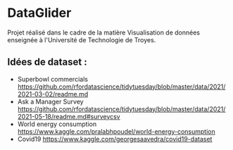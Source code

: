 # DataGlider
Projet réalisé dans le cadre de la matière Visualisation de données enseignée à l'Université de Technologie de Troyes.

## Idées de dataset :

- Superbowl commercials https://github.com/rfordatascience/tidytuesday/blob/master/data/2021/2021-03-02/readme.md
- Ask a Manager Survey https://github.com/rfordatascience/tidytuesday/blob/master/data/2021/2021-05-18/readme.md#surveycsv
- World energy consumption https://www.kaggle.com/pralabhpoudel/world-energy-consumption
- Covid19 https://www.kaggle.com/georgesaavedra/covid19-dataset
